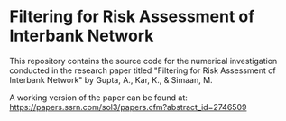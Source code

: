 # Filtering for Risk Assessment of Interbank Network
This repository contains the source code for the numerical investigation conducted in the research paper titled "Filtering for Risk Assessment of Interbank Network" by Gupta, A., Kar, K., & Simaan, M.

A working version of the paper can be found at: https://papers.ssrn.com/sol3/papers.cfm?abstract_id=2746509
